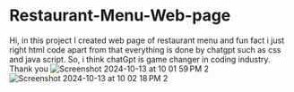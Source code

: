 # Restaurant-Menu-Web-page
Hi, in this project I created web page of restaurant menu and fun fact i just right html code apart from that everything is done by chatgpt such as css and java script. So, i think chatGpt is game changer in coding industry. Thank you
![Screenshot 2024-10-13 at 10 01 59 PM 2](https://github.com/user-attachments/assets/a95bf296-56d7-496c-b8e2-4e0c1f722de6)
![Screenshot 2024-10-13 at 10 02 18 PM 2](https://github.com/user-attachments/assets/31810bd8-5f0a-45d0-a332-7400b5cd3980)

